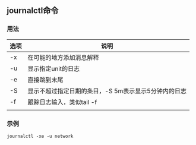 ## journalctl命令

### 用法	

| 选项 | 说明                                                 |
| ---- | ---------------------------------------------------- |
| -x   | 在可能的地方添加消息解释                             |
| -u   | 显示指定unit的日志                                   |
| -e   | 直接跳到末尾                                         |
| -S   | 显示不超过指定日期的条目，-S 5m表示显示5分钟内的日志 |
| -f   | 跟踪日志输入，类似tail -f                            |
|      |                                                      |

### 示例

~~~shell
journalctl -xe -u network
~~~
